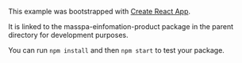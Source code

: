 This example was bootstrapped with [Create React App](https://github.com/facebook/create-react-app).

It is linked to the masspa-einfomation-product package in the parent directory for development purposes.

You can run `npm install` and then `npm start` to test your package.
